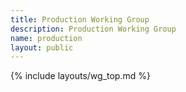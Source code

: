 ```yaml
---
title: Production Working Group
description: Production Working Group
name: production
layout: public
---
```


{% include layouts/wg_top.md %}
